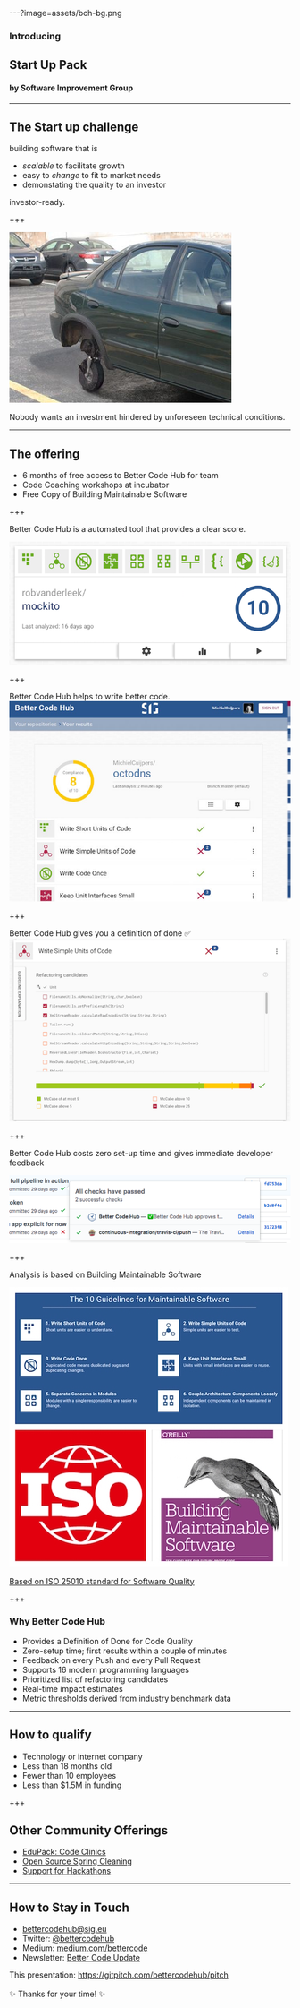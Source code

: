 ---?image=assets/bch-bg.png

### Introducing
## Start Up Pack
#### by Software Improvement Group

---

## The Start up challenge

<span class="primary">building software that is</span> 

- *scalable* to facilitate growth
- easy to *change* to fit to market needs 
- demonstating the quality to an investor

<span class="primary">investor-ready.</span>

+++

![unforeseen technical conditions](assets/car-wheels.jpg)

Nobody wants an investment hindered by unforeseen technical conditions. 


---
<!-- 
.reveal section img {
  border: 0;
  box-shadow: none;
} 
-->  

## The offering

- 6 months of free access to Better Code Hub for team
- Code Coaching workshops at incubator
- Free Copy of Building Maintainable Software


+++

Better Code Hub is a automated tool that provides a clear score.

![Mockito 10 out of 10](assets/mockito-10-out-of-10.png)


+++

Better Code Hub helps to write better code. 
![octodns](assets/octodns.jpg)



+++

Better Code Hub gives you a definition of done ✅
![Commons-IO simple units guideline](assets/commons-io-simple-units-guideline.png)


+++

Better Code Hub costs zero set-up time and gives immediate developer feedback

![BCH GitHub flow](assets/bch-github-flow.png)


+++

Analysis is based on Building Maintainable Software

![10 guidelines](assets/10-guidelines.jpg)

[Based on ISO 25010 standard for Software Quality](https://shop.oreilly.com/product/0636920049159.do)

+++

### Why Better Code Hub

- Provides a Definition of Done for Code Quality 
- Zero-setup time; first results within a couple of minutes
- Feedback on every Push and every Pull Request
- Supports 16 modern programming languages
- Prioritized list of refactoring candidates
- Real-time impact estimates
- Metric thresholds derived from industry benchmark data

---

## How to qualify

- Technology or internet company
- Less than 18 months old
- Fewer than 10 employees
- Less than $1.5M in funding



+++

## Other Community Offerings

- [EduPack: Code Clinics](https://education.github.community/t/a-proposed-add-on-for-code-quality-in-software-engineering-courses-using-github/9067) 
- [Open Source Spring Cleaning](https://opensourcespringcleaning.github.io/)
- [Support for Hackathons](https://dev.to/jstvssr/how-a-hackathon-appreciates-quality-code)

---

## How to Stay in Touch

- <bettercodehub@sig.eu>
- Twitter: [@bettercodehub](https://twitter.com/bettercodehub)
- Medium: [medium.com/bettercode](https://medium.com/bettercode)
- Newsletter: [Better Code Update](http://us14.campaign-archive1.com/home/?u=104bf91e618a0b2a854bdea20&id=97fcbfb998)

This presentation: <https://gitpitch.com/bettercodehub/pitch><br/><br/>
✨ Thanks for your time! ✨
